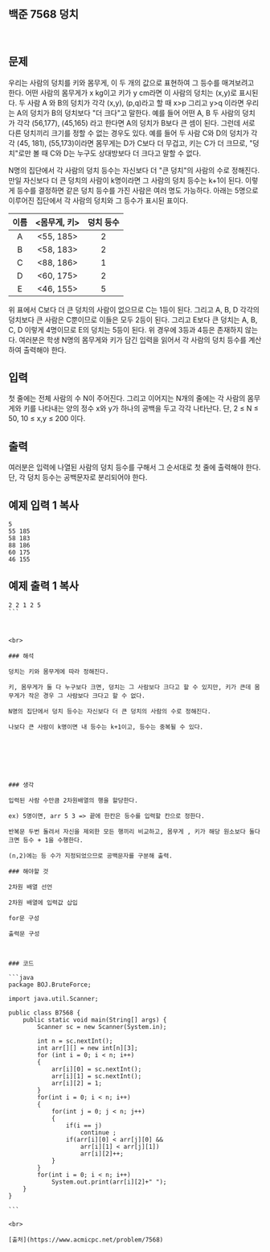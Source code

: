 ## 백준 7568 덩치

<br>

## 문제

우리는 사람의 덩치를 키와 몸무게, 이 두 개의 값으로 표현하여 그 등수를 매겨보려고 한다. 어떤 사람의 몸무게가 x kg이고 키가 y cm라면 이 사람의 덩치는 (x,y)로 표시된다. 두 사람 A 와 B의 덩치가 각각 (x,y), (p,q)라고 할 때 x>p 그리고 y>q 이라면 우리는 A의 덩치가 B의 덩치보다 "더 크다"고 말한다. 예를 들어 어떤 A, B 두 사람의 덩치가 각각 (56,177), (45,165) 라고 한다면 A의 덩치가 B보다 큰 셈이 된다. 그런데 서로 다른 덩치끼리 크기를 정할 수 없는 경우도 있다. 예를 들어 두 사람 C와 D의 덩치가 각각 (45, 181), (55,173)이라면 몸무게는 D가 C보다 더 무겁고, 키는 C가 더 크므로, "덩치"로만 볼 때 C와 D는 누구도 상대방보다 더 크다고 말할 수 없다.

N명의 집단에서 각 사람의 덩치 등수는 자신보다 더 "큰 덩치"의 사람의 수로 정해진다. 만일 자신보다 더 큰 덩치의 사람이 k명이라면 그 사람의 덩치 등수는 k+1이 된다. 이렇게 등수를 결정하면 같은 덩치 등수를 가진 사람은 여러 명도 가능하다. 아래는 5명으로 이루어진 집단에서 각 사람의 덩치와 그 등수가 표시된 표이다.

| 이름 | <몸무게, 키> | 덩치 등수 |
| :--: | :----------: | :-------: |
|  A   |  <55, 185>   |     2     |
|  B   |  <58, 183>   |     2     |
|  C   |  <88, 186>   |     1     |
|  D   |  <60, 175>   |     2     |
|  E   |  <46, 155>   |     5     |

위 표에서 C보다 더 큰 덩치의 사람이 없으므로 C는 1등이 된다. 그리고 A, B, D 각각의 덩치보다 큰 사람은 C뿐이므로 이들은 모두 2등이 된다. 그리고 E보다 큰 덩치는 A, B, C, D 이렇게 4명이므로 E의 덩치는 5등이 된다. 위 경우에 3등과 4등은 존재하지 않는다. 여러분은 학생 N명의 몸무게와 키가 담긴 입력을 읽어서 각 사람의 덩치 등수를 계산하여 출력해야 한다.

## 입력

첫 줄에는 전체 사람의 수 N이 주어진다. 그리고 이어지는 N개의 줄에는 각 사람의 몸무게와 키를 나타내는 양의 정수 x와 y가 하나의 공백을 두고 각각 나타난다. 단, 2 ≤ N ≤ 50, 10 ≤ x,y ≤ 200 이다.

## 출력

여러분은 입력에 나열된 사람의 덩치 등수를 구해서 그 순서대로 첫 줄에 출력해야 한다. 단, 각 덩치 등수는 공백문자로 분리되어야 한다.

## 예제 입력 1 복사

```
5
55 185
58 183
88 186
60 175
46 155
```

## 예제 출력 1 복사

````
2 2 1 2 5
```



<br>

### 해석

덩치는 키와 몸무게에 따라 정해진다.

키, 몸무게가 둘 다 누구보다 크면, 덩치는 그 사람보다 크다고 할 수 있지만, 키가 큰데 몸무게가 작은 경우 그 사람보다 크다고 할 수 없다.

N명의 집단에서 덩치 등수는 자신보다 더 큰 덩치의 사람의 수로 정해진다.

나보다 큰 사람이 k명이면 내 등수는 k+1이고, 등수는 중복될 수 있다.







### 생각

입력된 사람 수만큼 2차원배열의 행을 할당한다.

ex) 5명이면, arr 5 3 => 끝에 한칸은 등수를 입력할 칸으로 정한다.

반복문 두번 돌려서 자신을 제외한 모든 행끼리 비교하고, 몸무게 , 키가 해당 원소보다 둘다 크면 등수 + 1을 수행한다.

(n,2)에는 등 수가 지정되었으므로 공백문자를 구분해 출력.

### 해야할 것

2차원 배열 선언

2차원 배열에 입력값 삽입

for문 구성

출력문 구성



### 코드

```java
package BOJ.BruteForce;

import java.util.Scanner;

public class B7568 {
    public static void main(String[] args) {
        Scanner sc = new Scanner(System.in);

        int n = sc.nextInt();
        int arr[][] = new int[n][3];
        for (int i = 0; i < n; i++)
        {
            arr[i][0] = sc.nextInt();
            arr[i][1] = sc.nextInt();
            arr[i][2] = 1;
        }
        for(int i = 0; i < n; i++)
        {
            for(int j = 0; j < n; j++)
            {
                if(i == j)
                    continue ;
                if(arr[i][0] < arr[j][0] &&
                    arr[i][1] < arr[j][1])
                    arr[i][2]++;
            }
        }
        for(int i = 0; i < n; i++)
            System.out.print(arr[i][2]+" ");
    }
}

```

<br>

[출처](https://www.acmicpc.net/problem/7568)